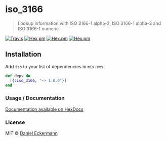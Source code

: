 # iso_3166
> Lookup information with ISO 3166-1 alpha-2, ISO 3166-1 alpha-3 and ISO 3166-1 numeric

[![Travis](https://img.shields.io/travis/ecrmnn/iso_3166.svg?style=flat-square)](https://travis-ci.org/ecrmnn/iso_3166.svg?branch=master)
[![Hex.pm](https://img.shields.io/hexpm/v/iso_3166.svg?style=flat-square)]()
[![Hex.pm](https://img.shields.io/hexpm/dt/iso_3166.svg?style=flat-square)]()
[![Hex.pm](https://img.shields.io/hexpm/l/iso_3166.svg?style=flat-square)]()

## Installation
Add `iso` to your list of dependencies in `mix.exs`:

```elixir
def deps do
  [{:iso_3166, "~> 1.0.0"}]
end
```

### Usage / Documentation
[Documentation available on HexDocs](https://hexdocs.pm/iso_3166/Iso.html#content)

### License
MIT © [Daniel Eckermann](http://danieleckermann.com)
